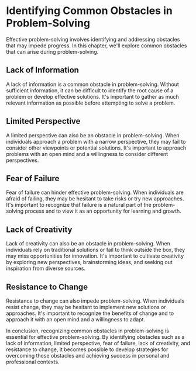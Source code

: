 Identifying Common Obstacles in Problem-Solving
========================================================================================

Effective problem-solving involves identifying and addressing obstacles that may impede progress. In this chapter, we'll explore common obstacles that can arise during problem-solving.

Lack of Information
-------------------

A lack of information is a common obstacle in problem-solving. Without sufficient information, it can be difficult to identify the root cause of a problem or develop effective solutions. It's important to gather as much relevant information as possible before attempting to solve a problem.

Limited Perspective
-------------------

A limited perspective can also be an obstacle in problem-solving. When individuals approach a problem with a narrow perspective, they may fail to consider other viewpoints or potential solutions. It's important to approach problems with an open mind and a willingness to consider different perspectives.

Fear of Failure
---------------

Fear of failure can hinder effective problem-solving. When individuals are afraid of failing, they may be hesitant to take risks or try new approaches. It's important to recognize that failure is a natural part of the problem-solving process and to view it as an opportunity for learning and growth.

Lack of Creativity
------------------

Lack of creativity can also be an obstacle in problem-solving. When individuals rely on traditional solutions or fail to think outside the box, they may miss opportunities for innovation. It's important to cultivate creativity by exploring new perspectives, brainstorming ideas, and seeking out inspiration from diverse sources.

Resistance to Change
--------------------

Resistance to change can also impede problem-solving. When individuals resist change, they may be hesitant to implement new solutions or approaches. It's important to recognize the benefits of change and to approach it with an open mind and a willingness to adapt.

In conclusion, recognizing common obstacles in problem-solving is essential for effective problem-solving. By identifying obstacles such as a lack of information, limited perspective, fear of failure, lack of creativity, and resistance to change, it becomes possible to develop strategies for overcoming these obstacles and achieving success in personal and professional contexts.
